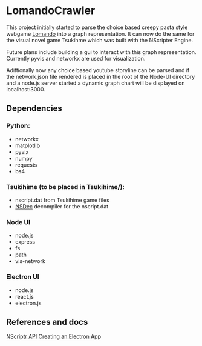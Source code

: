 # LomandoCrawler
This project initially started to parse the choice based creepy pasta style webgame [Lomando](https://lomando.com/) into a graph representation. It can now do the same for the visual novel game Tsukihme which was built with the NScripter Engine.

Future plans include building a gui to interact with this graph representation. Currently pyvis and networkx are used for visualization.

Adittionally now any choice based youtube storyline can be parsed and if the network.json file rendered is placed in the root of the Node-UI directory and a node.js server started a dynamic graph chart will be displayed on localhost:3000.

## Dependencies
### Python:
* networkx
* matplotlib
* pyvix
* numpy
* requests
* bs4
### Tsukihime (to be placed in Tsukihime/):
* nscript.dat from Tsukihime game files
* [NSDec](http://nscripter.insani.org/sdk.html) decompiler for the nscript.dat
### Node UI
* node.js
* express
* fs
* path
* vis-network
### Electron UI
* node.js
* react.js
* electron.js

## References and docs

[NScriptr API](http://nscripter.insani.org/reference/)
[Creating an Electron App](https://www.section.io/engineering-education/desktop-application-with-react/)
